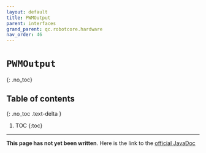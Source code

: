 ```yaml
---
layout: default
title: PWMOutput
parent: interfaces
grand_parent: qc.robotcore.hardware
nav_order: 46
---
```

# `PWMOutput`
{: .no_toc}

## Table of contents
{: .no_toc .text-delta }

1. TOC
{:toc}
---
**This page has not yet been written**. Here is the link to the [official JavaDoc](https://ftctechnh.github.io/ftc_app/doc/javadoc/com/qualcomm/robotcore/hardware/PWMOutput.html)
        